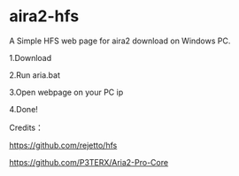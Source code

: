 # aira2-hfs
A Simple HFS web page for aira2 download on Windows PC.

1.Download

2.Run aria.bat

3.Open webpage on your PC ip

4.Done!

Credits：

https://github.com/rejetto/hfs

https://github.com/P3TERX/Aria2-Pro-Core




